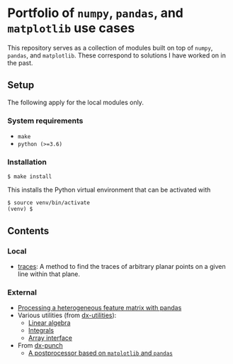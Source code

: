 # Portfolio of `numpy`, `pandas`, and `matplotlib` use cases

This repository serves as a collection of modules built on top of `numpy`, `pandas`, and
`matplotlib`. These correspond to solutions I have worked on in the past.

## Setup

The following apply for the local modules only.

### System requirements

* `make`
* `python (>=3.6)`

### Installation

```
$ make install
```

This installs the Python virtual environment that can be activated with

```
$ source venv/bin/activate
(venv) $
```

## Contents

### Local

* [traces](np-pd-portfolio/traces.py): A method to find the traces of arbitrary
  planar points on a given line within that plane.

### External

* [Processing a heterogeneous feature matrix with pandas][fm-pd]
* Various utilities (from [dx-utilities][]):
  * [Linear algebra][linear-algebra]
  * [Integrals][]
  * [Array interface][array-interface]
* From [dx-punch](https://gitlab.com/d-e/dx-punch)
  * [A postprocessor based on `matplotlib` and `pandas`][dx-punch-postprocessor]

[fm-pd]: https://github.com/kodemartin/json-feature-matrix-processor
[dx-utilities]: https://gitlab.com/d-e/dx-utilities
[array-interface]: https://gitlab.com/d-e/dx-utilities/blob/master/dx_utilities/array_interface.py
[linear-algebra]: https://gitlab.com/d-e/dx-utilities/blob/master/dx_utilities/linear_algebra.py
[integrals]: https://gitlab.com/d-e/dx-utilities/blob/master/dx_utilities/integrals.py
[dx-punch-postprocessor]: https://gitlab.com/d-e/dx-punch/blob/master/dx_punch/EC2/slab.py#L390
